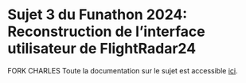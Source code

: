 # Sujet 3 du Funathon 2024: Reconstruction de l’interface utilisateur de FlightRadar24
FORK CHARLES
Toute la documentation sur le sujet est accessible [ici](https://inseefrlab.github.io/funathon2024_sujet3/).
